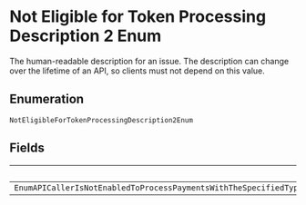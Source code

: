 
# Not Eligible for Token Processing Description 2 Enum

The human-readable description for an issue. The description can change over the lifetime of an API, so clients must not depend on this value.

## Enumeration

`NotEligibleForTokenProcessingDescription2Enum`

## Fields

| Name |
|  --- |
| `EnumAPICallerIsNotEnabledToProcessPaymentsWithTheSpecifiedTypeOfTokenPleaseContactCustomerSupportToRequestPermissionsToProcessTransactionsWithThisTypeOfToken` |

